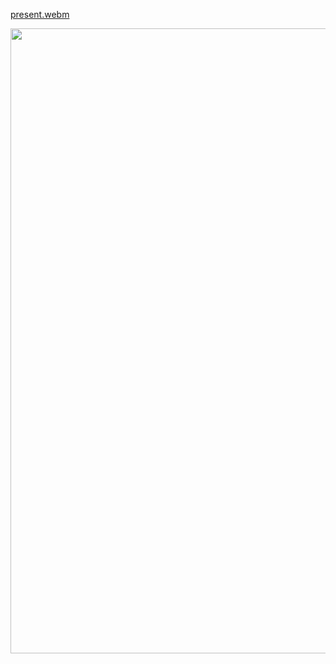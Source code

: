 
[present.webm](https://github.com/dzhoshua/android-dev/assets/118795314/1f0c011c-dbd4-4e9e-a6d5-0d992c1d71f4)

<img src="https://github.com/dzhoshua/android-dev/assets/118795314/01b910af-ca89-47e4-9d10-9be64c3a74e3" width="1000px"/>
